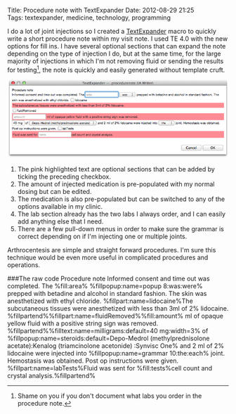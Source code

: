 Title: Procedure note with TextExpander
Date: 2012-08-29 21:25  
Tags: textexpander, medicine, technology, programming

I do a lot of joint injections so I created a [TextExpander][smilesoftware] macro to quickly write a short procedure note within my visit note. I used TE 4.0 with the new options for fill ins. I have several optional sections that can expand the note depending on the type of injection I do, but at the same time, for the large majority of injections in which I'm not removing fluid or sending the results for testing[^120822085343], the note is quickly and easily generated without template cruft.

[![](/images/Screen_Shot_2012-08-29_at_9.18.20_PM.png)](/images/Screen_Shot_2012-08-29_at_9.18.20_PM.png)  

1. The pink highlighted text are optional sections that can be added by ticking the preceding checkbox. 
2. The amount of injected medication is pre-populated with my normal dosing but can be edited.
3. The medication is also pre-populated but can be switched to any of the options available in my clinic.
4. The lab section already has the two labs I always order, and I can easily add anything else that I need.
5. There are a few pull-down menus in order to make sure the grammar is correct depending on if I'm injecting one or multiple joints.

Arthrocentesis are simple and straight forward procedures. I'm sure this technique would be even more useful in complicated procedures and operations.

###The raw code
    Procedure note
    Informed consent and time out was completed. The %fill:area% %fillpopup:name=popup 8:was:were% prepped with betadine and alcohol in standard fashion. The skin was anesthetized with ethyl chloride. %fillpart:name=lidocaine%The subcutaneous tissues were anesthetized with less than 3ml of 2% lidocaine. %fillpartend%%fillpart:name=fluidRemoved%%fill:amount% ml of opaque yellow fluid with a positive string sign was removed. %fillpartend%%filltext:name=milligrams:default=40 mg:width=3% of %fillpopup:name=steroids:default=Depo-Medrol (methylprednisolone acetate):Kenalog (triamcinolone acetonide) :Synvisc One% and 2 ml of 2% lidocaine were injected into %fillpopup:name=grammar 10:the:each% joint. Hemostasis was obtained. Post op instructions were given. %fillpart:name=labTests%Fluid was sent for %fill:tests%cell count and crystal analysis.%fillpartend%

[smilesoftware]: http://smilesoftware.com/TextExpander/ "TextExpander"

[^120822085343]: Shame on you if you don't document what labs you order in the procedure note.